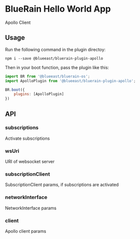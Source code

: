 # BlueRain Hello World App

Apollo Client

## Usage

Run the following command in the plugin directoy:

```shell
npm i --save @blueeast/bluerain-plugin-apollo
```

Then in your boot function, pass the plugin like this:

```javascript
import BR from '@blueeast/bluerain-os';
import ApolloPlugin from '@blueeast/bluerain-plugin-apollo';

BR.boot({
	plugins: [ApolloPlugin]
})
```

## API

<!-- Generated by documentation.js. Update this documentation by updating the source code. -->

### subscriptions

Activate subscriptions

### wsUri

URI of websocket server

### subscriptionClient

SubscriptionClient params, if subscriptions are activated

### networkInterface

NetworkInterface params

### client

Apollo client params
